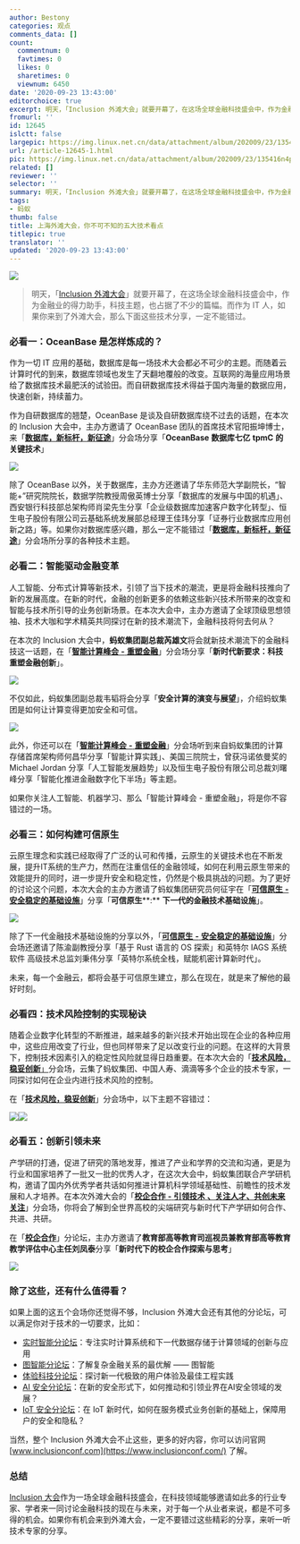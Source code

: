 ```yaml
---
author: Bestony
categories: 观点
comments_data: []
count:
  commentnum: 0
  favtimes: 0
  likes: 0
  sharetimes: 0
  viewnum: 6450
date: '2020-09-23 13:43:00'
editorchoice: true
excerpt: 明天，「Inclusion 外滩大会」就要开幕了，在这场全球金融科技盛会中，作为金融业的得力助手，科技主题，也占据了不少的篇幅。而作为 IT 人，如果你来到了外滩大会，那么下面这些技术分享，一定不能错过。
fromurl: ''
id: 12645
islctt: false
largepic: https://img.linux.net.cn/data/attachment/album/202009/23/135416n4phhps9moh4qjd2.jpg
url: /article-12645-1.html
pic: https://img.linux.net.cn/data/attachment/album/202009/23/135416n4phhps9moh4qjd2.jpg.thumb.jpg
related: []
reviewer: ''
selector: ''
summary: 明天，「Inclusion 外滩大会」就要开幕了，在这场全球金融科技盛会中，作为金融业的得力助手，科技主题，也占据了不少的篇幅。而作为 IT 人，如果你来到了外滩大会，那么下面这些技术分享，一定不能错过。
tags:
- 蚂蚁
thumb: false
title: 上海外滩大会，你不可不知的五大技术看点
titlepic: true
translator: ''
updated: '2020-09-23 13:43:00'
---
```


![](/data/attachment/album/202009/23/135416n4phhps9moh4qjd2.jpg)



> 
> 明天，「[Inclusion 外滩大会](https://www.inclusionconf.com/)」就要开幕了，在这场全球金融科技盛会中，作为金融业的得力助手，科技主题，也占据了不少的篇幅。而作为 IT 人，如果你来到了外滩大会，那么下面这些技术分享，一定不能错过。
> 
> 
> 


### 必看一：OceanBase 是怎样炼成的？


作为一切 IT 应用的基础，数据库是每一场技术大会都必不可少的主题。而随着云计算时代的到来，数据库领域也发生了天翻地覆般的改变。互联网的海量应用场景给了数据库技术最肥沃的试验田。而自研数据库技术得益于国内海量的数据应用，快速创新，持续蓄力。


作为自研数据库的翘楚，OceanBase 是谈及自研数据库绕不过去的话题，在本次的 Inclusion 大会中，主办方邀请了 OceanBase 团队的首席技术官阳振坤博士，来「[**数据库，新标杆，新征途**](https://www.inclusionconf.com/schedule/forums/7040)」分会场分享「**OceanBase** **数据库七亿** **tpmC** **的关键技术**」


![](/data/attachment/album/202009/23/133100hkcj444z1mzknjjy.png)


除了 OceanBase 以外，关于数据库，主办方还邀请了华东师范大学副院长，“智能+”研究院院长，数据学院教授周傲英博士分享「数据库的发展与中国的机遇」、西安银行科技部总架构师肖梁先生分享「企业级数据库加速客户数字化转型」、恒生电子股份有限公司云基础系统发展部总经理王佳玮分享「证券行业数据库应用创新之路」等。如果你对数据库感兴趣，那么一定不能错过「[**数据库，新标杆，新征途**](https://www.inclusionconf.com/schedule/forums/7040)」分会场所分享的各种技术主题。


### 必看二：智能驱动金融变革


人工智能、分布式计算等新技术，引领了当下技术的潮流，更是将金融科技推向了新的发展高度。在新的时代，金融的创新更多的依赖这些新兴技术所带来的改变和智能与技术所引导的业务创新场景。在本次大会中，主办方邀请了全球顶级思想领袖、技术大咖和学术精英共同探讨在新的技术潮流下，金融科技将何去何从？


在本次的 Inclusion 大会中，**蚂蚁集团副总裁芮雄文**将会就新技术潮流下的金融科技这一话题，在「[**智能计算峰会** **-** **重塑金融**](https://www.inclusionconf.com/schedule/forums/7038)」分会场分享「**新时代新要求：科技重塑金融创新**」。


![](/data/attachment/album/202009/23/133142qzyd3vc3chjnxyj3.png)


不仅如此，蚂蚁集团副总裁韦韬将会分享「**安全计算的演变与展望**」，介绍蚂蚁集团是如何让计算变得更加安全和可信。


![](/data/attachment/album/202009/23/133203w4e2rbj4mrqjp4tu.png)


此外，你还可以在「[**智能计算峰会** **-** **重塑金融**](https://www.inclusionconf.com/schedule/forums/7038)」分会场听到来自蚂蚁集团的计算存储首席架构师何昌华分享「智能计算实践」、美国三院院士，曾获冯诺依曼奖的 Michael Jordan 分享「人工智能发展趋势」以及恒生电子股份有限公司总裁刘曙峰分享「智能化推进金融数字化下半场」等主题。


如果你关注人工智能、机器学习、那么「智能计算峰会 - 重塑金融」，将是你不容错过的一场。


### 必看三：如何构建可信原生


云原生理念和实践已经取得了广泛的认可和传播，云原生的关键技术也在不断发展，提升IT系统的生产力，然而在注重信任的金融领域，如何在利用云原生带来的效能提升的同时，进一步提升安全和稳定性，仍然是个极具挑战的问题。为了更好的讨论这个问题，本次大会的主办方邀请了蚂蚁集团研究员何征宇在「[**可信原生** **-** **安全稳定的基础设施**](https://www.inclusionconf.com/schedule/forums/7043)」分享「**可信原生****:** **下一代的金融技术基础设施**」。


![](/data/attachment/album/202009/23/133230ofpedpehwhzhwhto.png)


除了下一代金融技术基础设施的分享以外，「[**可信原生** **-** **安全稳定的基础设施**](https://www.inclusionconf.com/schedule/forums/7043)」分会场还邀请了陈渝副教授分享「基于 Rust 语言的 OS 探索」和英特尔 IAGS 系统软件 高级技术总监刘秉伟分享「英特尔系统全栈，赋能机密计算新时代」。


未来，每一个金融云，都将会基于可信原生建立，那么在现在，就是来了解他的最好时刻。


### 必看四：技术风险控制的实现秘诀


随着企业数字化转型的不断推进，越来越多的新兴技术开始出现在企业的各种应用中，这些应用改变了行业，但也同样带来了足以改变行业的问题。在这样的大背景下，控制技术因素引入的稳定性风险就显得日趋重要。在本次大会的「[**技术风险，稳妥创新**」](https://www.inclusionconf.com/schedule/forums/7048)分会场，云集了蚂蚁集团、中国人寿、滴滴等多个企业的技术专家，一同探讨如何在企业内进行技术风险的控制。


在「[**技术风险，稳妥创新**](https://www.inclusionconf.com/schedule/forums/7048)」分会场中，以下主题不容错过：


![](/data/attachment/album/202009/23/133313awjx4lldk8b8wt8u.png)![](/data/attachment/album/202009/23/133325f0t0imxn7mmx68m2.png)


### 必看五：创新引领未来


产学研的打通，促进了研究的落地发芽，推进了产业和学界的交流和沟通，更是为行业和国家培养了一批又一批的优秀人才，在这次大会中，蚂蚁集团联合产学研机构，邀请了国内外优秀学者共话如何推进计算机科学领域基础性、前瞻性的技术发展和人才培养。在本次外滩大会的「[**校企合作** **-** **引领技术** **、关注人才、共创未来关注**](https://www.inclusionconf.com/schedule/forums/7044)」分会场，你将会了解到全世界高校的尖端研究与新时代下产学研如何合作、共进、共研。


在「[**校企合作**](https://www.inclusionconf.com/schedule/forums/7044)」分论坛，主办方邀请了**教育部高等教育司巡视员兼教育部高等教育教学评估中心主任刘凤泰**分享「**新时代下的校企合作探索与思考**」


![](/data/attachment/album/202009/23/133352t0h0b76hbhshbx37.png)


### 除了这些，还有什么值得看？


如果上面的这五个会场你还觉得不够，Inclusion 外滩大会还有其他的分论坛，可以满足你对于技术的一切要求，比如：


* [实时智能分论坛](https://www.inclusionconf.com/schedule/forums/7045)：专注实时计算系统和下一代数据存储于计算领域的创新与应用
* [图智能分论坛](https://www.inclusionconf.com/schedule/forums/7042)：了解复杂金融关系的最优解 —— 图智能
* [体验科技分论坛](https://www.inclusionconf.com/schedule/forums/7041)：探讨新一代极致的用户体验及最佳工程实践
* [AI 安全分论坛](https://www.inclusionconf.com/schedule/forums/7000)：在新的安全形式下，如何推动和引领业界在AI安全领域的发展？
* [IoT 安全分论坛](https://www.inclusionconf.com/schedule/forums/6998)：在 IoT 新时代，如何在服务模式业务创新的基础上，保障用户的安全和隐私？


当然，整个 Inclusion 外滩大会不止这些，更多的好内容，你可以访问官网 [www.inclusionconf.com](https://www.inclusionconf.com/) 了解。


### 总结


[Inclusion 大会](https://www.inclusionconf.com/)作为一场全球金融科技盛会，在科技领域能够邀请如此多的行业专家、学者来一同讨论金融科技的现在与未来，对于每一个从业者来说，都是不可多得的机会。如果你有机会来到外滩大会，一定不要错过这些精彩的分享，来听一听技术专家的分享。